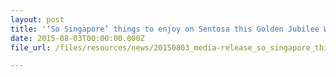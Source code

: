 ```yaml
---
layout: post
title: '‘So Singapore’ things to enjoy on Sentosa this Golden Jubilee Weekend!'
date: 2015-08-03T00:00:00.000Z
file_url: /files/resources/news/20150803_media-release_so_singapore_things_to_enjoy_on_sentosa_this_golden_jubilee_weekend.pdf

---
```

